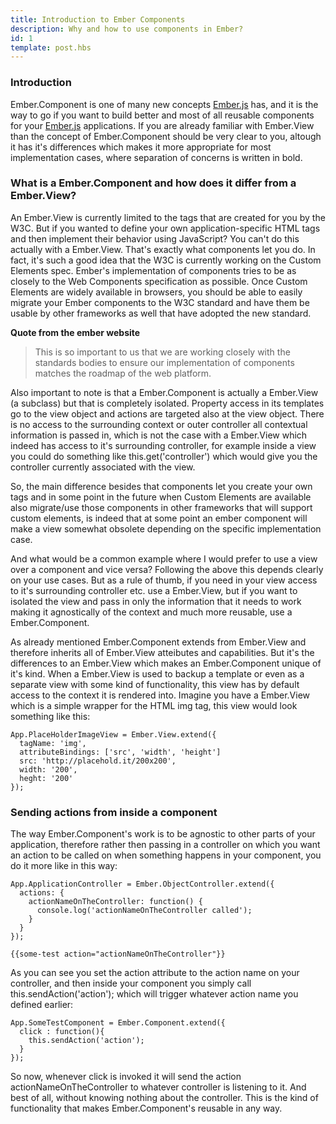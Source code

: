 ```yaml
---
title: Introduction to Ember Components
description: Why and how to use components in Ember?
id: 1
template: post.hbs
---
```


### Introduction

Ember.Component is one of many new concepts <a href="http://emberjs.com/" target="_blank">Ember.js</a> has, and it is the way to go if you want to build better and most of all reusable components for your <a href="http://emberjs.com/" target="_blank">Ember.js</a> applications. If you are already familiar with Ember.View than the concept of Ember.Component should be very clear to you, altough it has it's differences which makes it more appropriate for most implementation cases, where separation of concerns is written in bold.


### What is a Ember.Component and how does it differ from a Ember.View?

An Ember.View is currently limited to the tags that are created for you by the W3C. But if you wanted to define your own application-specific HTML tags and then implement their behavior using JavaScript? You can't do this actually with a Ember.View. That's exactly what components let you do. In fact, it's such a good idea that the W3C is currently working on the Custom Elements spec. Ember's implementation of components tries to be as closely to the Web Components specification as possible. Once Custom Elements are widely available in browsers, you should be able to easily migrate your Ember components to the W3C standard and have them be usable by other frameworks as well that have adopted the new standard.

**Quote from the ember website**

> This is so important to us that we are working closely with the standards bodies to ensure our implementation of components matches the roadmap of the web platform.

Also important to note is that a Ember.Component is actually a Ember.View (a subclass) but that is completely isolated. Property access in its templates go to the view object and actions are targeted also at the view object. There is no access to the surrounding context or outer controller all contextual information is passed in, which is not the case with a Ember.View which indeed has access to it's surrounding controller, for example inside a view you could do something like this.get('controller') which would give you the controller currently associated with the view.

So, the main difference besides that components let you create your own tags and in some point in the future when Custom Elements are available also migrate/use those components in other frameworks that will support custom elements, is indeed that at some point an ember component will make a view somewhat obsolete depending on the specific implementation case.

And what would be a common example where I would prefer to use a view over a component and vice versa? Following the above this depends clearly on your use cases. But as a rule of thumb, if you need in your view access to it's surrounding controller etc. use a Ember.View, but if you want to isolated the view and pass in only the information that it needs to work making it agnostically of the context and much more reusable, use a Ember.Component.

As already mentioned Ember.Component extends from Ember.View and therefore inherits all of Ember.View atteibutes and capabilities. But it's the differences to an Ember.View which makes an Ember.Component unique of it's kind. When a Ember.View is used to backup a template or even as a separate view with some kind of functionality, this view has by default access to the context it is rendered into. Imagine you have a Ember.View which is a simple wrapper for the HTML img tag, this view would look something like this:

```[.language-javascript]
App.PlaceHolderImageView = Ember.View.extend({
  tagName: 'img',
  attributeBindings: ['src', 'width', 'height']
  src: 'http://placehold.it/200x200',
  width: '200',
  heght: '200'
});
```

### Sending actions from inside a component

The way Ember.Component's work is to be agnostic to other parts of your application, therefore rather then passing in a controller on which you want an action to be called on when something happens in your component, you do it more like in this way:

```[.language-javascript]
App.ApplicationController = Ember.ObjectController.extend({
  actions: {
    actionNameOnTheController: function() {
      console.log('actionNameOnTheController called');
    }
  }
});
```
```[.language-html]
{{some-test action="actionNameOnTheController"}}
```

As you can see you set the action attribute to the action name on your controller, and then inside your component you simply call this.sendAction('action'); which will trigger whatever action name you defined earlier:

```[.language-javascript]
App.SomeTestComponent = Ember.Component.extend({
  click : function(){
    this.sendAction('action');
  }
});
```

So now, whenever click is invoked it will send the action actionNameOnTheController to whatever controller is listening to it. And best of all, without knowing nothing about the controller. This is the kind of functionality that makes Ember.Component's reusable in any way.
